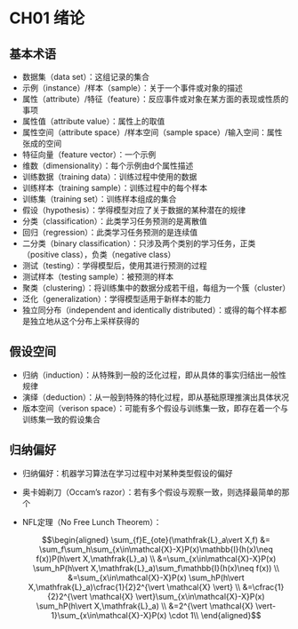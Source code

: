 # CH01 绪论

## 基本术语

- 数据集（data set）：这组记录的集合
- 示例（instance）/样本（sample）：关于一个事件或对象的描述
- 属性（attribute）/特征（feature）：反应事件或对象在某方面的表现或性质的事项
- 属性值（attribute value）：属性上的取值
- 属性空间（attribute space）/样本空间（sample space）/输入空间：属性张成的空间
- 特征向量（feature vector）：一个示例
- 维数（dimensionality）：每个示例由d个属性描述
- 训练数据（training data）：训练过程中使用的数据
- 训练样本（training sample）：训练过程中的每个样本
- 训练集（training set）：训练样本组成的集合
- 假设（hypothesis）：学得模型对应了关于数据的某种潜在的规律
- 分类（classification）：此类学习任务预测的是离散值
- 回归（regression）：此类学习任务预测的是连续值
- 二分类（binary classification）：只涉及两个类别的学习任务，正类（positive class），负类（negative class）
- 测试（testing）：学得模型后，使用其进行预测的过程
- 测试样本（testing sample）：被预测的样本
- 聚类（clustering）：将训练集中的数据分成若干组，每组为一个簇（cluster）
- 泛化（generalization）：学得模型适用于新样本的能力
- 独立同分布（independent and identically distributed）：或得的每个样本都是独立地从这个分布上采样获得的

## 假设空间

- 归纳（induction）：从特殊到一般的泛化过程，即从具体的事实归结出一般性规律
- 演绎（deduction）：从一般到特殊的特化过程，即从基础原理推演出具体状况
- 版本空间（verison space）：可能有多个假设与训练集一致，即存在着一个与训练集一致的假设集合

## 归纳偏好

- 归纳偏好：机器学习算法在学习过程中对某种类型假设的偏好

- 奥卡姆剃刀（Occam’s razor）：若有多个假设与观察一致，则选择最简单的那个

- NFL定理（No Free Lunch Theorem）：

  $$\begin{aligned}
  \sum_{f}E_{ote}(\mathfrak{L}_a\vert X,f) &= \sum_f\sum_h\sum_{x\in\mathcal{X}-X}P(x)\mathbb{I}(h(x)\neq f(x))P(h\vert X,\mathfrak{L}_a) \\
  &=\sum_{x\in\mathcal{X}-X}P(x) \sum_hP(h\vert X,\mathfrak{L}_a)\sum_f\mathbb{I}(h(x)\neq f(x)) \\
  &=\sum_{x\in\mathcal{X}-X}P(x) \sum_hP(h\vert X,\mathfrak{L}_a)\cfrac{1}{2}2^{\vert \mathcal{X} \vert} \\
  &=\cfrac{1}{2}2^{\vert \mathcal{X} \vert}\sum_{x\in\mathcal{X}-X}P(x) \sum_hP(h\vert X,\mathfrak{L}_a) \\
  &=2^{\vert \mathcal{X} \vert-1}\sum_{x\in\mathcal{X}-X}P(x) \cdot 1\\
  \end{aligned}$$



